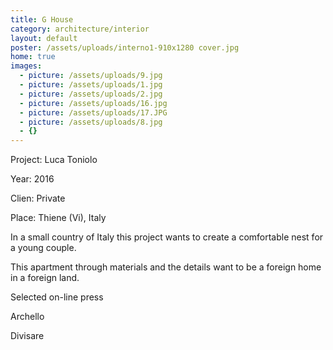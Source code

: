 ```yaml
---
title: G House
category: architecture/interior
layout: default
poster: /assets/uploads/interno1-910x1280 cover.jpg
home: true
images:
  - picture: /assets/uploads/9.jpg
  - picture: /assets/uploads/1.jpg
  - picture: /assets/uploads/2.jpg
  - picture: /assets/uploads/16.jpg
  - picture: /assets/uploads/17.JPG
  - picture: /assets/uploads/8.jpg
  - {}
---
```

Project: Luca Toniolo

Year: 2016

Clien: Private

Place: Thiene (Vi), Italy

In a small country of Italy this project wants to create a comfortable nest for a young couple.

This apartment through materials and the details want to be a foreign home in a foreign land.

Selected on-line press

Archello

Divisare

